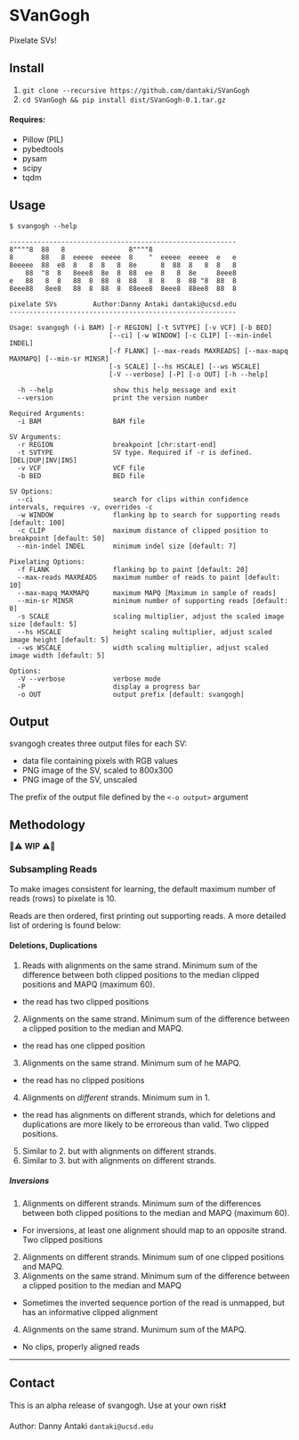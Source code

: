 # SVanGogh
Pixelate SVs!

## Install

1. `git clone --recursive https://github.com/dantaki/SVanGogh`
2. `cd SVanGogh && pip install dist/SVanGogh-0.1.tar.gz` 

#### Requires:
* Pillow (PIL)
* pybedtools
* pysam
* scipy
* tqdm 

## Usage

```
$ svangogh --help

---------------------------------------------------------
8""""8  88   8                8""""8                   
8       88   8  eeeee  eeeee  8    "  eeeee  eeeee  e   e 
8eeeee  88  e8  8   8  8   8  8e      8  88  8   8  8   8 
    88  "8  8   8eee8  8e  8  88  ee  8   8  8e     8eee8 
e   88   8  8   88  8  88  8  88   8  8   8  88 "8  88  8 
8eee88   8ee8   88  8  88  8  88eee8  8eee8  88ee8  88  8

pixelate SVs         Author:Danny Antaki dantaki@ucsd.edu
---------------------------------------------------------

Usage: svangogh (-i BAM) [-r REGION] [-t SVTYPE] [-v VCF] [-b BED] 
                         [--ci] [-w WINDOW] [-c CLIP] [--min-indel INDEL] 
                         [-f FLANK] [--max-reads MAXREADS] [--max-mapq MAXMAPQ] [--min-sr MINSR] 
                         [-s SCALE] [--hs HSCALE] [--ws WSCALE] 
                         [-V --verbose] [-P] [-o OUT] [-h --help]

  -h --help               show this help message and exit
  --version               print the version number

Required Arguments:
  -i BAM                  BAM file

SV Arguments:  
  -r REGION               breakpoint [chr:start-end]
  -t SVTYPE               SV type. Required if -r is defined. [DEL|DUP|INV|INS]
  -v VCF                  VCF file
  -b BED                  BED file

SV Options:
  --ci                    search for clips within confidence intervals, requires -v, overrides -c
  -w WINDOW               flanking bp to search for supporting reads [default: 100]
  -c CLIP                 maximum distance of clipped position to breakpoint [default: 50]
  --min-indel INDEL       minimum indel size [default: 7]

Pixelating Options:  
  -f FLANK                flanking bp to paint [default: 20]
  --max-reads MAXREADS    maximum number of reads to paint [default: 10]
  --max-mapq MAXMAPQ      maximum MAPQ [Maximum in sample of reads]
  --min-sr MINSR          minimum number of supporting reads [default: 0]
  -s SCALE                scaling multiplier, adjust the scaled image size [default: 5]
  --hs HSCALE             height scaling multiplier, adjust scaled image height [default: 5]
  --ws WSCALE             width scaling multiplier, adjust scaled image width [default: 5]

Options:  
  -V --verbose            verbose mode
  -P                      display a progress bar
  -o OUT                  output prefix [default: svangogh]
```

## Output

svangogh creates three output files for each SV: 

* data file containing pixels with RGB values 
* PNG image of the SV, scaled to 800x300
* PNG image of the SV, unscaled

The prefix of the output file defined by the `<-o output>` argument

## Methodology

:construction::warning: **WIP** :warning::construction:

### Subsampling Reads 
To make images consistent for learning, the default maximum number of reads (rows) to pixelate is 10.  

Reads are then ordered, first printing out supporting reads. A more detailed list of ordering is found below:

#### Deletions, Duplications

1. Reads with alignments on the same strand. Minimum sum of the difference between both clipped positions to the median clipped positions and MAPQ (maximum 60). 
  * the read has two clipped positions
2. Alignments on the same strand. Minimum sum of the difference between a clipped position to the median and MAPQ.
  * the read has one clipped position
3. Alignments on the same strand. Minimum sum of he MAPQ.
  * the read has no clipped positions
4. Alignments on *different* strands. Minimum sum in 1.
  * the read has alignments on different strands, which for deletions and duplications are more likely to be erroreous than valid. Two clipped positions.
5. Similar to 2. but with alignments on different strands.
6. Similar to 3. but with alignments on different strands.

##### Inversions

1. Alignments on different strands. Minimum sum of the differences between both clipped positions to the median and MAPQ (maximum 60). 
  * For inversions, at least one alignment should map to an opposite strand. Two clipped positions
2. Alignments on different strands. Minimum sum of one clipped positions and MAPQ.
3. Alignments on the same strand. Minimum sum of the difference between a clipped position to the median and MAPQ
  * Sometimes the inverted sequence portion of the read is unmapped, but has an informative clipped alignment
4. Alignments on the same strand. Munimum sum of the MAPQ.
  * No clips, properly aligned reads


--- 

## Contact

This is an alpha release of svangogh. Use at your own risk:exclamation:

Author: Danny Antaki `dantaki@ucsd.edu`
